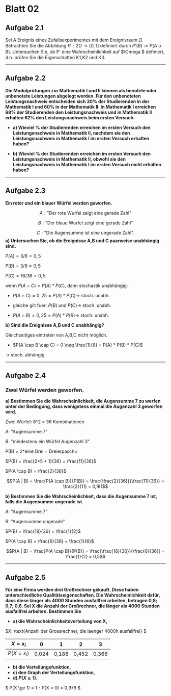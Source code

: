 # Blatt 02
## Aufgabe 2.1
Sei A Ereignis eines Zufallsexperimentes mit dem Ereignisraum $\Omega$.
Betrachten Sie die Abbildung $P' : 2\Omega \rightarrow [0,1]$ deﬁniert durch $P'(B) := P(A\cup B)$.
Untersuchen Sie, ob P' eine Wahrscheinlichkeit auf $\Omega $ deﬁniert, d.h.
prüfen Sie die Eigenschaften K1,K2 und K3.

---

## Aufgabe 2.2
**Die Modulprüfungen zur Mathematik I und II können als benotete oder unbenotete Leistungen abgelegt werden. Für den unbenoteten Leistungsnachweis entscheiden sich 30% der Studierenden in der Mathematik I und 60% in der Mathematik II. In Mathematik I erreichen 68% der Studierenden den Leistungsnachweis und in Mathematik II erhalten 62% den Leistungsnachweis beim ersten Versuch.**

 * **a) Wieviel % der Studierenden erreichen im ersten Versuch den Leistungsnachweis in Mathematik II, nachdem sie den Leistungsnachweis in Mathematik I im ersten Versuch erhalten haben?**

 * **b) Wieviel % der Studierenden erreichen im ersten Versuch den Leistungsnachweis in Mathematik II, obwohl sie den Leistungsnachweis in Mathematik I im ersten Versuch nicht erhalten haben?**

---

## Aufgabe 2.3
**Ein roter und ein blauer Würfel werden geworfen.**

$$A: \text{"Der rote Wurfel zeigt eine gerade Zahl"}$$

$$B: \text{"Der blaue Wurfel zeigt eine gerade Zahl"}$$

$$C: \text{"Die Augensumme ist eine ungerade Zahl"}.$$
**a) Untersuchen Sie, ob die Ereignisse A,B und C paarweise unabhängig sind.**

$P(A) = 3/6 = 0,5$

$P(B) = 3/6 = 0,5$

$P(C) = 16/36 = 0,5$

wenn $P(A \cap C) = P(A) * P(C)$, dann stochastik unabhängig:

* $P(A \cap C) = 0,25 = P(A) * P(C) \rightarrow$ stoch. unabh.

* $\text{gleiche gilt fuer: }  P(B) \text{ und } P(C) \rightarrow$ stoch. unabh.

* $P(A \cap B) = 0,25 = P(A) * P(B) \rightarrow$ stoch. unabh.


**b) Sind die Ereignisse A,B und C unabhängig?**

Gleichzeitiges eintreten von A,B,C nicht möglich.

* $P(A \cap B \cap C) = 0 \neq \frac{1}{8} = P(A) * P(B) * P(C)$

 $\rightarrow$ stoch. abhängig

---
## Aufgabe 2.4
### Zwei Würfel werden geworfen.
**a) Bestimmen Sie die Wahrscheinlichkeit, die Augensumme 7 zu werfen unter
der Bedingung, dass wenigstens einmal die Augenzahl 3 geworfen wird.**

Zwei Würfel: 6^2 = 36 Kombinationen

$A:$ "Augensumme 7"

$B:$ "mindestens ein Würfel Augenzahl 3"

P(B) = 2*eine Drei + Dreierpasch=

$P(B) = \frac{2*5 + 1}{36} = \frac{11}{36}$

$P(A \cap B) = \frac{2}{36}$

$$P(A | B) = \frac{P(A \cap B)}{P(B)} = \frac{\frac{2}{36}}{\frac{11}{36}} = \frac{2}{11} = 0,181$$

**b) Bestimmen Sie die Wahrscheinlichkeit, dass die Augensumme 7 ist,
falls die Augensumme ungerade ist.**

$A:$ "Augensumme 7"

$B:$ "Augensumme ungerade"

$P(B) = \frac{18}{36} = \frac{1}{2}$

$P(A \cap B) = \frac{6}{36} = \frac{1}{6}$

$$P(A | B) = \frac{P(A \cap B)}{P(B)} = \frac{\frac{18}{36}}{\frac{6}{36}} = \frac{1}{2} = 0,5$$

---
## Aufgabe 2.5
**Für eine Firma werden drei Großrechner gekauft.
Diese haben unterschiedliche Qualitätseigenschaften.
Die Wahrscheinlichkeit dafür, dass diese länger als 4000 Stunden ausfallfrei
arbeiten, betragen 0,8; 0,7; 0,6. Sei X die Anzahl der Großrechner,
die länger als 4000 Stunden ausfallfrei arbeiten. Bestimmen Sie**

* **a) die Wahrscheinlichkeitsverteilung von X,**

$X: \text{Anzahl der Grossrechner, die laenger 4000h ausfallfrei} $

| $X = x_i$    |   $0$ |  $1$  |  $2$  |  $3$  |
| ------------ | :---: | :---: | :---: | :---: |
| $P(X = x_i)$ | 0,024 | 0,188 | 0,452 | 0,366 |


* **b) die Verteilungsfunktion,**
* **c) den Graph der Verteilungsfunktion,**
* **d) $P(X \ge 1)$.**

$ P(X \ge 1) = 1 - P(X = 0) = 0,976 $
